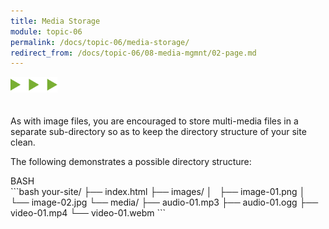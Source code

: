 ```yaml
---
title: Media Storage
module: topic-06
permalink: /docs/topic-06/media-storage/
redirect_from: /docs/topic-06/08-media-mgmnt/02-page.md
---
```


<img src="./../../../img/arrow-divider.svg" style="width: 75px; border: none; margin: 0px 0 20px 0" />

As with image files, you are encouraged to store multi-media files in a separate sub-directory so as to keep the directory structure of your site clean.

The following demonstrates a possible directory structure:

<div id="code-heading">BASH</div>
```bash
your-site/
├── index.html
├── images/
│   ├── image-01.png
│   └── image-02.jpg
└── media/
    ├── audio-01.mp3
    ├── audio-01.ogg
    ├── video-01.mp4
    └── video-01.webm
```
